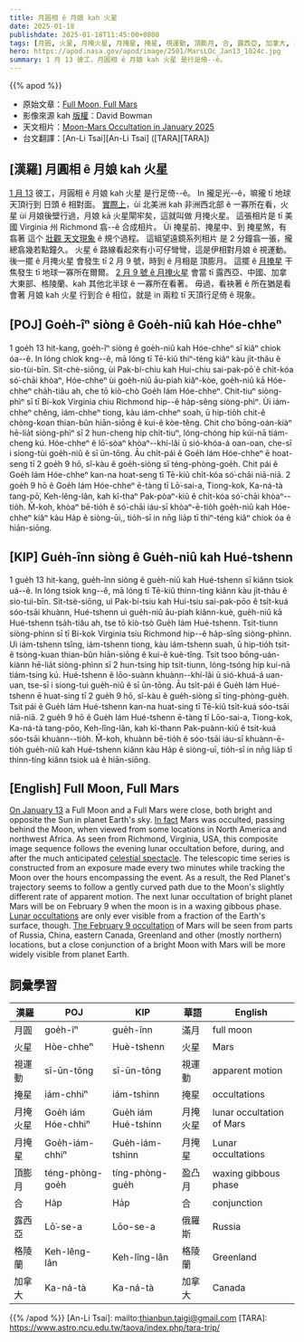 ```yaml
---
title: 月圓相 ê 月娘 kah 火星
date: 2025-01-18
publishdate: 2025-01-18T11:45:00+0800
tags: [月圓, 火星, 月掩火星, 月掩星, 掩星, 視運動, 頂膨月, 合, 露西亞, 加拿大, 格陵蘭]
hero: https://apod.nasa.gov/apod/image/2501/MarsLOc_Jan13_1024c.jpg
summary: 1 月 13 彼工，月圓相 ê 月娘 kah 火星 是行足倚--ê。
---
```


{{% apod %}}

- 原始文章：[Full Moon, Full Mars](https://apod.nasa.gov/apod/ap250118.html)
- 影像來源 kah [版權][copyright]：David Bowman
- 天文相片：[Moon-Mars Occultation in January 2025](https://www.facebook.com/media/set/?set=a.597841612944420&type=3)
- 台文翻譯：[An-Li Tsai][An-Li Tsai] ([TARA][TARA])

## [漢羅] 月圓相 ê 月娘 kah 火星
[1 月 13][On January 13] 彼工，月圓相 ê 月娘 kah 火星 是行足倚--ê。
In 攏足光--ê，嘛攏 tī 地球天頂行到 日頭 ê 相對面。
[實際上][In fact]，ùi 北美洲 kah 非洲西北部 ê 一寡所在看，火星 ùi 月娘後壁行過，月娘 kā 火星閘牢矣，這就叫做 月掩火星。
這張相片是 tī 美國 Virginia 州 Richmond 翕--ê 合成相片。
Ùi 掩星前、掩星中、到 掩星煞，有翕著 這个 [壯觀 天文現象][celestial spectacle] ê 規个過程。
這組望遠鏡系列相片 是 2 分鐘翕一張，攏總翕幾若點鐘久。
火星 ê 路線看起來有小可仔彎彎，這是伊相對月娘 ê 視運動。
後一擺 ê 月掩火星 會發生 tī 2 月 9 號，時到 ê 月相是 頂膨月。
這擺 ê [月掩星][Lunar occultations] 干焦發生 tī 地球一寡所在爾爾。
[2 月 9 號 ê 月掩火星][The February 9 occultation] 會當 tī 露西亞、中國、加拿大東部、格陵蘭、kah 其他北半球 ê 一寡所在看著。
毋過，看袂著 ê 所在猶是看會著 月娘 kah 火星 行到合 ê 相位，就是 in 兩粒 tī 天頂行足倚 ê 現象。

## [POJ] Goe̍h-îⁿ siòng ê Goe̍h-niû kah Hóe-chheⁿ
1 goe̍h 13 hit-kang, goe̍h-îⁿ siòng ê goe̍h-niû kah Hóe-chheⁿ sī kiâⁿ chiok óa--ê.
In lóng chiok kng--ê, mā lóng tī Tē-kiû thiⁿ-téng kiâⁿ kàu ji̍t-thâu ê sio-tùi-bīn.
Si̍t-chè-siōng, ùi Pak-bí-chiu kah Hui-chiu sai-pak-pō͘ ê chi̍t-kóa só͘-chāi khòaⁿ, Hóe-chheⁿ ùi goe̍h-niû āu-piah kiâⁿ-kòe, goe̍h-niû kā Hóe-chheⁿ cha̍h-tiâu ah, che tō kiò-chò Goe̍h Iám Hóe-chheⁿ.
Chit-tiuⁿ siòng-phìⁿ sī tī Bí-kok Virginia chiu Richmond hip--ê ha̍p-sêng siòng-phìⁿ.
Ùi iám-chheⁿ chêng, iám-chheⁿ tiong, kàu iám-chheⁿ soah, ū hip-tio̍h chit-ê chòng-koan thian-bûn hiān-siōng ê kui-ê kòe-têng.
Chit cho͘ bōng-oán-kiàⁿ hē-lia̍t siòng-phìⁿ sī 2 hun-cheng hip chi̍t-tiuⁿ, lóng-chóng hip kúi-nā tiám-cheng kú.
Hóe-chheⁿ ê lō͘-sòaⁿ khòaⁿ--khí-lâi ū sió-khóa-á oan-oan, che-sī i siong-tùi goe̍h-niû ê sī ūn-tōng.
Āu chi̍t-pái ê Goe̍h Iám Hóe-chheⁿ ē hoat-seng tī 2 goe̍h 9 hō, sî-kàu ê goe̍h-siòng sī téng-phòng-goe̍h.
Chit pái ê Goe̍h Iám Hóe-chheⁿ kan-na hoat-seng tī Tē-kiû chi̍t-kóa só͘-chāi niā-niā.
2 goe̍h 9 hō ê Goe̍h Iám Hóe-chheⁿ ē-tàng tī Lō͘-sai-a, Tiong-kok, Ka-ná-tà tang-pō͘, Keh-lêng-lân, kah kî-thaⁿ Pak-pòaⁿ-kiû ê chi̍t-kóa só͘-chāi khòaⁿ--tio̍h.
M̄-koh, khòaⁿ bē-tio̍h ê só͘-chāi iáu-sī khòaⁿ-ē-tio̍h goe̍h-niû kah Hóe-chheⁿ kiâⁿ kàu Ha̍p ê siòng-ūi,, tio̍h-sī in nn̄g lia̍p tī thiⁿ-téng kiâⁿ chiok óa ê hiān-siōng.

## [KIP] Gue̍h-înn siòng ê Gue̍h-niû kah Hué-tshenn
1 gue̍h 13 hit-kang, gue̍h-înn siòng ê gue̍h-niû kah Hué-tshenn sī kiânn tsiok uá--ê.
In lóng tsiok kng--ê, mā lóng tī Tē-kiû thinn-tíng kiânn kàu ji̍t-thâu ê sio-tuì-bīn.
Si̍t-tsè-siōng, uì Pak-bí-tsiu kah Hui-tsiu sai-pak-pōo ê tsi̍t-kuá sóo-tsāi khuànn, Hué-tshenn uì gue̍h-niû āu-piah kiânn-kuè, gue̍h-niû kā Hué-tshenn tsa̍h-tiâu ah, tse tō kiò-tsò Gue̍h Iám Hué-tshenn.
Tsit-tiunn siòng-phìnn sī tī Bí-kok Virginia tsiu Richmond hip--ê ha̍p-sîng siòng-phìnn.
Uì iám-tshenn tsîng, iám-tshenn tiong, kàu iám-tshenn suah, ū hip-tio̍h tsit-ê tsòng-kuan thian-bûn hiān-siōng ê kui-ê kuè-tîng.
Tsit tsoo bōng-uán-kiànn hē-lia̍t siòng-phìnn sī 2 hun-tsing hip tsi̍t-tiunn, lóng-tsóng hip kuí-nā tiám-tsing kú.
Hué-tshenn ê lōo-suànn khuànn--khí-lâi ū sió-khuá-á uan-uan, tse-sī i siong-tuì gue̍h-niû ê sī ūn-tōng.
Āu tsi̍t-pái ê Gue̍h Iám Hué-tshenn ē huat-sing tī 2 gue̍h 9 hō, sî-kàu ê gue̍h-siòng sī tíng-phòng-gue̍h.
Tsit pái ê Gue̍h Iám Hué-tshenn kan-na huat-sing tī Tē-kiû tsi̍t-kuá sóo-tsāi niā-niā.
2 gue̍h 9 hō ê Gue̍h Iám Hué-tshenn ē-tàng tī Lōo-sai-a, Tiong-kok, Ka-ná-tà tang-pōo, Keh-lîng-lân, kah kî-thann Pak-puànn-kiû ê tsi̍t-kuá sóo-tsāi khuànn--tio̍h.
M̄-koh, khuànn bē-tio̍h ê sóo-tsāi iáu-sī khuànn-ē-tio̍h gue̍h-niû kah Hué-tshenn kiânn kàu Ha̍p ê siòng-uī, tio̍h-sī in nn̄g lia̍p tī thinn-tíng kiânn tsiok uá ê hiān-siōng.

## [English] Full Moon, Full Mars
[On January 13][On January 13] a Full Moon and a Full Mars were close, both bright and opposite the Sun in planet Earth's sky.
[In fact][In fact] Mars was occulted, passing behind the Moon, when viewed from some locations in North America and northwest Africa.
As seen from Richmond, Virginia, USA, this composite image sequence follows the evening lunar occultation before, during, and after the much anticipated [celestial spectacle][celestial spectacle].
The telescopic time series is constructed from an exposure made every two minutes while tracking the Moon over the hours encompassing the event.
As a result, the Red Planet's trajectory seems to follow a gently curved path due to the Moon's slightly different rate of apparent motion.
The next lunar occultation of bright planet Mars will be on February 9 when the moon is in a waxing gibbous phase.
[Lunar occultations][Lunar occultations] are only ever visible from a fraction of the Earth's surface, though.
[The February 9 occultation][The February 9 occultation] of Mars will be seen from parts of Russia, China, eastern Canada, Greenland and other (mostly northern) locations, but a close conjunction of a bright Moon with Mars will be more widely visible from planet Earth.

## 詞彙學習
|漢羅|POJ|KIP|華語|English|
|-|-|-|-|-|
| 月圓 | goe̍h-îⁿ | gue̍h-înn | 滿月 | full moon |
| 火星 | Hòe-chheⁿ | Huè-tshenn | 火星 | Mars |
| 視運動 | sī-ūn-tōng | sī-ūn-tōng | 視運動 | apparent motion |
| 掩星 | iám-chhiⁿ | iám-tshinn | 掩星 | occultations |
| 月掩火星 | Goe̍h iám Hóe-chhiⁿ | Gue̍h iám Hué-tshinn | 月掩火星 | lunar occultation of Mars |
| 月掩星 | Goe̍h-iám-chhiⁿ | Gue̍h-iám-tshinn | 月掩星 | Lunar occultations |
| 頂膨月 | téng-phòng-goe̍h | tíng-phòng-gue̍h | 盈凸月 | waxing gibbous phase |
| 合 | Ha̍p | Ha̍p | 合 | conjunction |
| 露西亞 | Lō͘-se-a | Lōo-se-a | 俄羅斯 | Russia |
| 格陵蘭 | Keh-lêng-lân | Keh-lîng-lân | 格陵蘭 | Greenland |
| 加拿大 | Ka-ná-tà | Ka-ná-tà | 加拿大 | Canada |

{{% /apod %}}
[An-Li Tsai]: mailto:thianbun.taigi@gmail.com
[TARA]: https://www.astro.ncu.edu.tw/taova/index.php/tara-trip/

[copyright]: https://apod.nasa.gov/apod/fap/lib/about_apod.html#srapply
[License3]: https://creativecommons.org/licenses/by-nc-nd/3.0/
[License2]:https://creativecommons.org/licenses/by-nc-nd/2.0/

[On January 13]:https://earthsky.org/moon-phases/lunar-occultation-of-mars-on-january-13-2025/
[In fact]:https://solarsystem.nasa.gov/skywatching/whats-up/
[celestial spectacle]:https://apod.nasa.gov/apod/ap250115.html
[Lunar occultations]:http://www.lunar-occultations.com/iota/planets/mars.png
[The February 9 occultation]:https://in-the-sky.org/news.php?id=20250209_16_100
